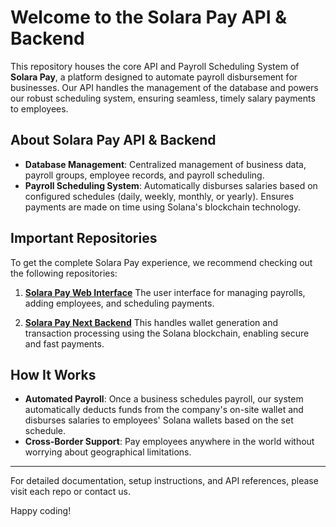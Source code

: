 # Welcome to the Solara Pay API & Backend

This repository houses the core API and Payroll Scheduling System of **Solara Pay**, a platform designed to automate payroll disbursement for businesses. Our API handles the management of the database and powers our robust scheduling system, ensuring seamless, timely salary payments to employees.

## About Solara Pay API & Backend
- **Database Management**: Centralized management of business data, payroll groups, employee records, and payroll scheduling.
- **Payroll Scheduling System**: Automatically disburses salaries based on configured schedules (daily, weekly, monthly, or yearly). Ensures payments are made on time using Solana's blockchain technology.

## Important Repositories
To get the complete Solara Pay experience, we recommend checking out the following repositories:

1. **[Solara Pay Web Interface](https://github.com/Solara-Pay/web)**
   The user interface for managing payrolls, adding employees, and scheduling payments.

2. **[Solara Pay Next Backend](https://github.com/Solara-Pay/next-backend)**
   This handles wallet generation and transaction processing using the Solana blockchain, enabling secure and fast payments.

## How It Works
- **Automated Payroll**: Once a business schedules payroll, our system automatically deducts funds from the company's on-site wallet and disburses salaries to employees' Solana wallets based on the set schedule.
- **Cross-Border Support**: Pay employees anywhere in the world without worrying about geographical limitations.

---

For detailed documentation, setup instructions, and API references, please visit each repo or contact us.

Happy coding!
